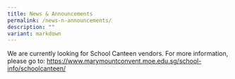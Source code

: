 ```yaml
---
title: News & Announcements
permalink: /news-n-announcements/
description: ""
variant: markdown
---
```

We are currently looking for School Canteen vendors. For more information, please go to: https://www.marymountconvent.moe.edu.sg/school-info/schoolcanteen/